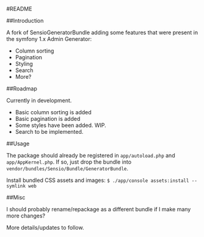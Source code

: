 #README

##Introduction

A fork of SensioGeneratorBundle adding some features 
that were present in the symfony 1.x Admin Generator:

* Column sorting
* Pagination
* Styling
* Search
* More?

##Roadmap

Currently in development. 

* Basic column sorting is added
* Basic pagination is added
* Some styles have been added. WIP.
* Search to be implemented.

##Usage

The package should already be registered in `app/autoload.php` and `app/AppKernel.php`.
If so, just drop the bundle into `vendor/bundles/Sensio/Bundle/GeneratorBundle`.

Install bundled CSS assets and images: `$ ./app/console assets:install --symlink web`

##Misc

I should probably rename/repackage as a 
different bundle if I make many more changes?

More details/updates to follow.

